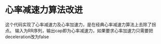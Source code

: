 # 心率减速力算法改进
这个代码实现了心率减速力及心率加速力，是在经典心率减速力算法上去除了拐点。
输入为RR序列，输出cap即为心率减速力，如果要求心率加速力只需要把deceleration改为false
